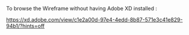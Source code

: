 To browse the Wireframe without having Adobe XD installed :

https://xd.adobe.com/view/c1e2a00d-97e4-4edd-8b87-571e3c41e829-94b1/?hints=off
